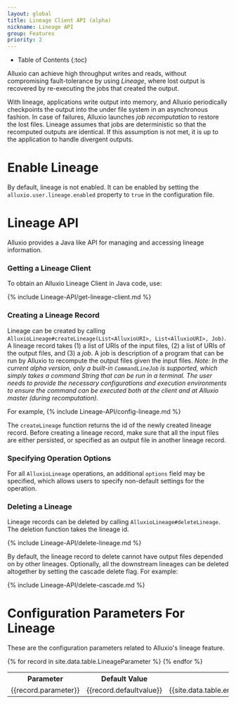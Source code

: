 ```yaml
---
layout: global
title: Lineage Client API (alpha)
nickname: Lineage API
group: Features
priority: 2
---
```


* Table of Contents
{:toc}

Alluxio can achieve high throughput writes and reads, without compromising fault-tolerance by using
*Lineage*, where lost output is recovered by re-executing the jobs that created the output.

With lineage, applications write output into memory, and Alluxio periodically checkpoints the output
into the under file system in an asynchronous fashion. In case of failures, Alluxio launches *job
recomputation* to restore the lost files. Lineage assumes that jobs are deterministic so that the
recomputed outputs are identical. If this assumption is not met, it is up to the application to
handle divergent outputs.

# Enable Lineage

By default, lineage is not enabled. It can be enabled by setting the
`alluxio.user.lineage.enabled` property to `true` in the configuration file.

# Lineage API

Alluxio provides a Java like API for managing and accessing lineage information.

### Getting a Lineage Client

To obtain an Alluxio Lineage Client in Java code, use:

{% include Lineage-API/get-lineage-client.md %}

### Creating a Lineage Record

Lineage can be created by calling
`AlluxioLineage#createLineage(List<AlluxioURI>, List<AlluxioURI>, Job)`. A lineage record takes (1)
a list of URIs of the input files, (2) a list of URIs of the output files, and (3) a *job*. A job
is description of a program that can be run by Alluxio to recompute the output files given the input
files. *Note: In the current alpha version, only a built-in `CommandLineJob` is supported, which
simply takes a command String that can be run in a terminal. The user needs to provide the necessary
configurations and execution environments to ensure the command can be executed both at the client
and at Alluxio master (during recomputation).*

For example,
{% include Lineage-API/config-lineage.md %}

The `createLineage` function returns the id of the newly created lineage record. Before creating a
lineage record, make sure that all the input files are either persisted, or specified as an output
file in another lineage record.

### Specifying Operation Options

For all `AlluxioLineage` operations, an additional `options` field may be specified, which allows
users to specify non-default settings for the operation.

### Deleting a Lineage

Lineage records can be deleted by calling `AlluxioLineage#deleteLineage`. The deletion function
takes the lineage id.

{% include Lineage-API/delete-lineage.md %}

By default, the lineage record to delete cannot have output files depended on by other lineages.
Optionally, all the downstream lineages can be deleted altogether by setting the cascade delete
flag. For example:

{% include Lineage-API/delete-cascade.md %}

# Configuration Parameters For Lineage

These are the configuration parameters related to Alluxio's lineage feature.

<table class="table table-striped">
<tr><th>Parameter</th><th>Default Value</th><th>Description</th></tr>
</tr>
{% for record in site.data.table.LineageParameter %}
<tr>
  <td>{{record.parameter}}</td>
  <td>{{record.defaultvalue}}</td>
  <td>{{site.data.table.en.LineageParameter[record.parameter]}}</td>
</tr>
{% endfor %}
</table>
